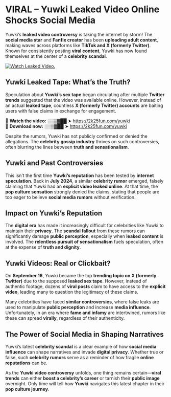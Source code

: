 # VIRAL – Yuwki Leaked Video Online Shocks Social Media 

Yuwki’s **leaked video controversy** is taking the internet by storm! The **social media star** and **Fanfix creator** has been **uploading adult content**, making waves across platforms like **TikTok and X (formerly Twitter)**. Known for consistently posting **viral content**, Yuwki has now found themselves at the center of a **celebrity scandal**.  

[![Watch Leaked Video.](https://miro.medium.com/v2/resize:fit:828/format:webp/1*cilzJN44JGOrTw9NJCrNHA.gif "Watch Leaked Video")](https://2k25fun.com/yuwki)

## **Yuwki Leaked Tape: What’s the Truth?**  
Speculation about **Yuwki’s sex tape** began circulating after multiple **Twitter trends** suggested that the video was available online. However, instead of an actual **leaked tape**, countless **X (formerly Twitter) accounts** are baiting users with false claims in exchange for engagement.  

🔹 **Watch the video:** ░░▒▓██ ➤ https://2k25fun.com/yuwki  
🔹 **Download now:** ░░▒▓██ ➤ https://2k25fun.com/yuwki  

Despite the rumors, Yuwki has not publicly confirmed or denied the allegations. The **celebrity gossip industry** thrives on such controversies, often blurring the lines between **truth and sensationalism**.  

## **Yuwki and Past Controversies**  
This isn’t the first time **Yuwki’s reputation** has been tested by **internet speculation**. Back in **July 2024**, a similar **celebrity rumor** emerged, falsely claiming that Yuwki had an **explicit video leaked online**. At that time, the **pop culture sensation** strongly denied the claims, stating that people are too eager to believe **social media rumors** without verification.  

## **Impact on Yuwki’s Reputation**  
The **digital era** has made it increasingly difficult for celebrities like Yuwki to maintain their **privacy**. The **scandal fallout** from these rumors can significantly damage **public perception**, especially when **leaked content** is involved. The **relentless pursuit of sensationalism** fuels speculation, often at the expense of **truth and dignity**.  

## **Yuwki Videos: Real or Clickbait?**  
On **September 16**, Yuwki became the top **trending topic on X (formerly Twitter)** due to the supposed **leaked sex tape**. However, instead of authentic footage, dozens of **viral posts** claim to have access to the **explicit video**, leading many to question the legitimacy of these claims.  

Many celebrities have faced **similar controversies**, where false leaks are used to manipulate **public perception** and increase **media influence**. Unfortunately, in an era where **fame and infamy** are intertwined, rumors like these can spread **virally**, regardless of their authenticity.  

## **The Power of Social Media in Shaping Narratives**  
Yuwki’s latest **celebrity scandal** is a clear example of how **social media influence** can shape narratives and invade **digital privacy**. Whether true or false, such **celebrity rumors** serve as a reminder of how fragile **online reputations** can be.  

As the **Yuwki video controversy** unfolds, one thing remains certain—**viral trends** can either **boost a celebrity’s career** or tarnish their **public image** overnight. Only time will tell how **Yuwki** navigates this latest chapter in their **pop culture journey**. 